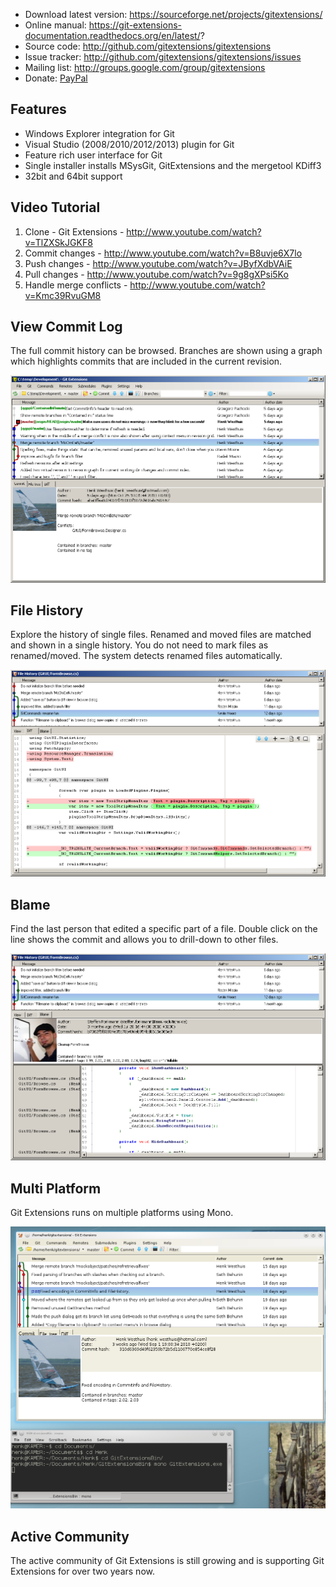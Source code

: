   * Download latest version: https://sourceforge.net/projects/gitextensions/
  * Online manual: https://git-extensions-documentation.readthedocs.org/en/latest/?
  * Source code: http://github.com/gitextensions/gitextensions
  * Issue tracker: http://github.com/gitextensions/gitextensions/issues
  * Mailing list: http://groups.google.com/group/gitextensions
  * Donate: <a href='https://www.paypal.com/cgi-bin/webscr?cmd=_donations&business=WAL2SSDV8ND54&lc=US&item_name=GitExtensions&no_note=1&no_shipping=1&currency_code=EUR&bn=PP-DonationsBF:btn_donateCC_LG.gif:NonHosted'>PayPal</a>

## Features ##
  * Windows Explorer integration for Git
  * Visual Studio (2008/2010/2012/2013) plugin for Git
  * Feature rich user interface for Git
  * Single installer installs MSysGit, GitExtensions and the mergetool KDiff3
  * 32bit and 64bit support

## Video Tutorial ##
  1. Clone - Git Extensions - http://www.youtube.com/watch?v=TlZXSkJGKF8
  2. Commit changes - http://www.youtube.com/watch?v=B8uvje6X7lo
  3. Push changes - http://www.youtube.com/watch?v=JByfXdbVAiE
  4. Pull changes - http://www.youtube.com/watch?v=9g8gXPsi5Ko
  5. Handle merge conflicts - http://www.youtube.com/watch?v=Kmc39RvuGM8

## View Commit Log ##
The full commit history can be browsed. Branches are shown using a graph which highlights commits that are included in the current revision.

![Commit Log](images/commitlog205.png)

## File History ##
Explore the history of single files. Renamed and moved files are matched and shown in a single history. You do not need to mark files as renamed/moved. The system detects renamed files automatically.

![File History](images/FileHistory205.png)

## Blame ##
Find the last person that edited a specific part of a file. Double click on the line shows the commit and allows you to drill-down to other files.

![Blame](images/Blame205.png)

## Multi Platform ##
Git Extensions runs on multiple platforms using Mono.

![Ubuntu](images/GitExtensionsUbuntu205.png)

## Active Community ##
The active community of Git Extensions is still growing and is supporting Git Extensions for over two years now.